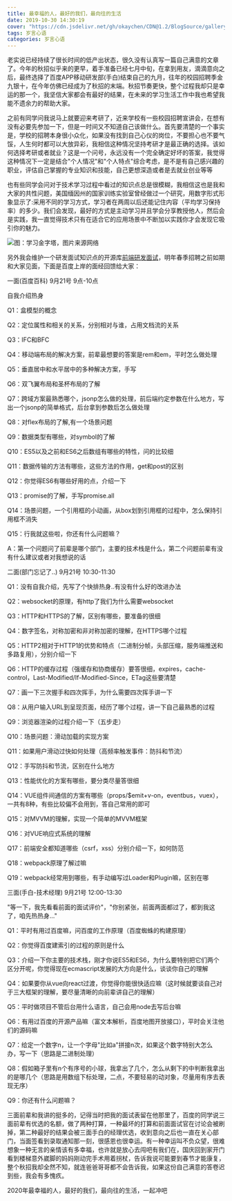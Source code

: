 ```yaml
---
title: 最幸福的人，最好的我们，最向往的生活
date: 2019-10-30 14:30:19
cover: "https://cdn.jsdelivr.net/gh/okaychen/CDN@1.2/BlogSource/gallery/thumb_038.jpg"
tags: 岁言心语
categories: 岁言心语
---
```


老实说已经持续了很长时间的低产出状态，很久没有认真写一篇自己满意的文章了。今年的秋招似乎来的更早，着手准备已经七月中旬，在拿到用友，滴滴意向之后，最终选择了百度APP移动研发部(手白)结束自己的九月，往年的校园招聘季金九银十，在今年仿佛已经成为了秋招的末端。秋招节奏更快，整个过程我却只是幸运的那一个，我坚信大家都会有最好的结果，在未来的学习生活工作中我也希望我能不遗余力的帮助大家。
<!-- more -->
之前有同学问我说马上就要迎来考研了，近来学校有一些校园招聘宣讲会，在想有没有必要先参加一下，但是一时间又不知道自己该做什么。首先要清楚的一个事实是，学校的招聘本身很小众化，如果没有找到自己心仪的岗位，不要担心也不要气馁，人生何时都可以大放异彩，我相信这种情况坚持考研才是最正确的选择。该如何选择考研或者就业？这是一个问号，永远没有一个完全确定好坏的答案，我觉得这种情况下一定是结合"个人情况"和"个人特点"综合考虑，是不是有自己感兴趣的职业，评估自己掌握的专业知识和技能，自己更想深造或者是去就业创业等等

也有些同学会问对于技术学习过程中看过的知识点总是很模糊，我相信这也是我和大家的共性问题，美国缅因州的国家训练实验室曾经做过一个研究，用数字形式形象显示了:采用不同的学习方式，学习者在两周以后还能记住内容（平均学习保持率）的多少。我们会发现，最好的方式是主动学习并且学会分享教授他人，然后会是实践，我一直觉得技术只有在适合它的应用场景中不断加以实践你才会发现它吸引你的魅力。

![图：学习金字塔，图片来源网络](https://www.chenqaq.com/assets/images/20191030-001.jpg)

另外我会维护一个研发面试知识点的开源库[前端研发面试](https://github.com/okaychen/FE-Interview-Questions)，明年春季招聘之前如期和大家见面，下面是百度上岸的面经回馈给大家：

一面(百度百科) 9月21号 9点-10点

自我介绍热身

Q1：盒模型的概念

Q2：定位属性和相关的关系，分别相对与谁，占用文档流的关系

Q3：IFC和BFC

Q4：移动端布局的解决方案，前辈最想要的答案是rem和em，平时怎么做处理

Q5：垂直居中和水平居中的多种解决方案，手写

Q6：双飞翼布局和圣杯布局的了解

Q7：跨域方案最熟悉哪个，jsonp怎么做的处理，前后端约定参数在什么地方，写出一个jsonp的简单格式，后台拿到参数后怎么做处理

Q8：对flex布局的了解,有一个场景问题

Q9：数据类型有哪些，对symbol的了解

Q10：ES5以及之前和ES6之后数组有哪些的特性，问的比较细

Q11：数据传输的方法有哪些，这些方法的作用，get和post的区别

Q12：你觉得ES6有哪些好用的点，介绍一下

Q13：promise的了解，手写promise.all

Q14：场景问题，一个引用框的小动画，从box划到引用框的过程中，怎么保持引用框不消失

Q15：行我就这些啦，你还有什么问题嘛？

A：第一个问题问了前辈是哪个部门，主要的技术栈是什么，第二个问题前辈有没有什么建议或者对我想说的话

二面(部门忘记了..) 9月21号 10:30-11:30

Q1：没有自我介绍，先写了个快排热身..有没有什么好的改进办法

Q2：websocket的原理，有http了我们为什么需要websocket

Q3：HTTP和HTTPS的了解，区别有哪些，要准备的很细

Q4：数字签名，对称加密和非对称加密的理解，在HTTPS哪个过程

Q5：HTTP2相对于HTTP1的优势和特点（二进制分帧，头部压缩，服务端推送和多路复用），分别介绍一下

Q6：HTTP的缓存过程（强缓存和协商缓存）要答很细，expires，cache-control，Last-Modified/If-Modified-Since，ETag这些要清楚

Q7：画一下三次握手和四次挥手，为什么需要四次挥手讲一下

Q8：从用户输入URL到呈现页面，经历了哪个过程，讲一下自己最熟悉的过程

Q9：浏览器渲染的过程介绍一下（五步走）

Q10：场景问题：滑动加载的实现方案

Q11：如果用户滑动过快如何处理（高频率触发事件：防抖和节流）

Q12：手写防抖和节流，区别在什么地方

Q13：性能优化的方案有哪些，要分类尽量答很细

Q14：VUE组件间通信的方案有哪些（props/$emit+v-on，eventbus，vuex），一共有8种，有些比较偏不会用到，答自己常用的即可

Q15：对MVVM的理解，实现一个简单的MVVM框架

Q16：对VUE响应式系统的理解

Q17：前端安全都知道哪些（csrf，xss）分别介绍一下，如何防范

Q18：webpack原理了解过嘛

Q19：webpack经常用到哪些，有手动编写过Loader和Plugin嘛，区别在哪


三面(手白-技术经理) 9月21号 12:00-13:30

"等一下，我先看看前面的面试评价"，"你别紧张，前面两面都过了，都到我这了，咱先热热身..."

Q1：平时有用过百度嘛，问百度的工作原理（百度蜘蛛的构建原理）

Q2：你觉得百度建索引的过程的原则是什么

Q3：介绍一下你主要的技术栈，刚才你说ES5和ES6，为什么要特别把它们两个区分开呢，你觉得现在ecmascript发展的大方向是什么，谈谈你自己的理解

Q4：如果要你从vue向react过渡，你觉得你能很快适应嘛（这时候就要谈自己对于三大框架的理解，要尽量清晰的向前辈讲自己的理解）

Q5：平时做项目不管后台用什么语言，自己会用node去写后台嘛

Q6：有用过百度的开源产品嘛（富文本解析，百度地图开放接口），平时会关注他们的源码嘛

Q7：给定一个数字n，让一个字母"比如a"拼接n次，如果这个数字特别大怎么办，写一下（思路是二进制处理）

Q8：假如箱子里有n个有序号的小球，我拿出了几个，怎么从剩下的中判断我拿出的是哪几个（思路是用数组下标处理，二点，不要轻易的动对象，尽量用有序去表现无序）

Q9：你还有什么问题嘛？


三面前辈和我讲的挺多的，记得当时把我的面试表留在他那里了，百度的同学说三面前辈有优选的名额，做了两种打算，一种最坏的打算和前面面试官在讨论会被刷掉，第二种最好的结果会被三面手白的经理优选，收到意向之后也一直在关心部门，当面签看到录取通知那一刻，很感恩也很幸运。有一种幸运叫不负众望，很难想象一种无言的亲情该有多幸福，也许就是放心去闯吧有我们在，国庆回到家开门看到楼梯意外崴脚的妈妈刚动完手术用着拐杖，告诉我说可能要到春节才能康复，整个秋招我却全然不知，就连爸爸哥哥都不会告诉我，如果这份自己满意的答卷迟到些，我会有多愧疚。

2020年最幸福的人，最好的我们，最向往的生活，一起冲吧